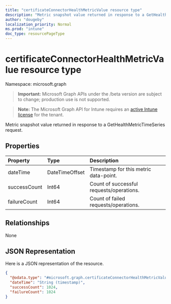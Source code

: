 ```yaml
---
title: "certificateConnectorHealthMetricValue resource type"
description: "Metric snapshot value returned in response to a GetHealthMetricTimeSeries request."
author: "dougeby"
localization_priority: Normal
ms.prod: "intune"
doc_type: resourcePageType
---
```


# certificateConnectorHealthMetricValue resource type

Namespace: microsoft.graph

> **Important:** Microsoft Graph APIs under the /beta version are subject to change; production use is not supported.

> **Note:** The Microsoft Graph API for Intune requires an [active Intune license](https://go.microsoft.com/fwlink/?linkid=839381) for the tenant.

Metric snapshot value returned in response to a GetHealthMetricTimeSeries request.

## Properties
|Property|Type|Description|
|:---|:---|:---|
|dateTime|DateTimeOffset|Timestamp for this metric data-point.|
|successCount|Int64|Count of successful requests/operations.|
|failureCount|Int64|Count of failed requests/operations.|

## Relationships
None

## JSON Representation
Here is a JSON representation of the resource.
<!-- {
  "blockType": "resource",
  "@odata.type": "microsoft.graph.certificateConnectorHealthMetricValue"
}
-->
``` json
{
  "@odata.type": "#microsoft.graph.certificateConnectorHealthMetricValue",
  "dateTime": "String (timestamp)",
  "successCount": 1024,
  "failureCount": 1024
}
```






